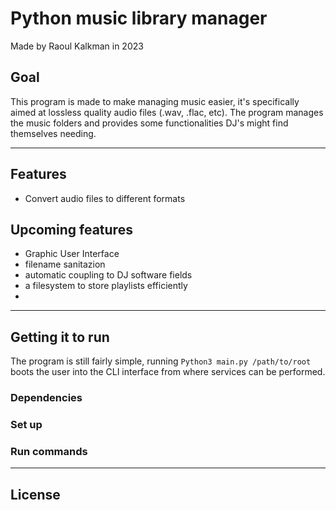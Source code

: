 # Python music library manager
Made by Raoul Kalkman in 2023

## Goal

This program is made to make managing music easier, it's specifically aimed at lossless quality audio files (.wav, .flac, etc).
The program manages the music folders and provides some functionalities DJ's might find themselves needing.

---

## Features

* Convert audio files to different formats



## Upcoming features

* Graphic User Interface
* filename sanitazion
* automatic coupling to DJ software fields
* a filesystem to store playlists efficiently
* 

---

## Getting it to run

The program is still fairly simple, running
```Python3 main.py /path/to/root```
boots the user into the CLI interface from where services can be performed.

### Dependencies

### Set up

### Run commands

---

## License